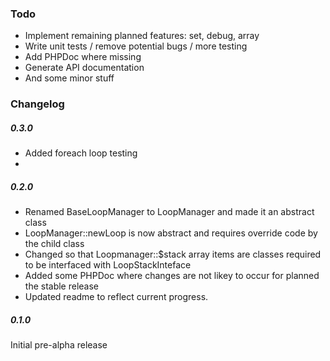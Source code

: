 ### Todo
- Implement remaining planned features: set, debug, array
- Write unit tests / remove potential bugs / more testing
- Add PHPDoc where missing
- Generate API documentation
- And some minor stuff

### Changelog


##### 0.3.0
- Added foreach loop testing
-

##### 0.2.0
- Renamed BaseLoopManager to LoopManager and made it an abstract class
- LoopManager::newLoop is now abstract and requires override code by the child class
- Changed so that Loopmanager::$stack array items are classes required to be interfaced with LoopStackInteface
- Added some PHPDoc where changes are not likey to occur for planned the stable release
- Updated readme to reflect current progress.

##### 0.1.0
Initial pre-alpha release